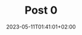 ---
title: "Post 0"
draft: false
date: "2023-05-11T01:41:01+02:00"
thumbnail: "0048.png"
caption: "DRAFT"
---